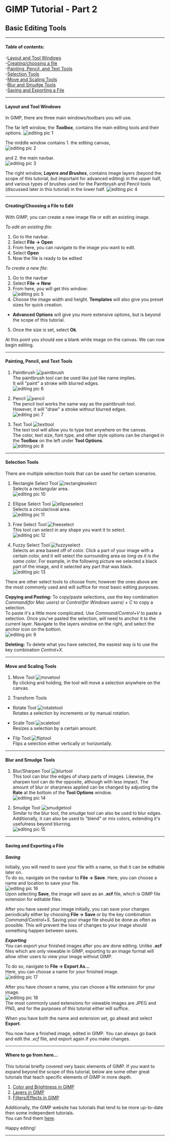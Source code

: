 # GIMP Tutorial - Part 2
## Basic Editing Tools
---
#### Table of contents:   
-[Layout and Tool Windows](#layout-and-tool-windows)   
-[Creating/choosing a file](#creating/choosing-a-file-to-edit)    
-[Painting, Pencil, and Text Tools](#painting-pencil-and-text-tools)    
-[Selection Tools](#selection-tools)     
-[Move and Scaling Tools](#move-and-scaling-tools)       
-[Blur and Smudge Tools](#blur-and-smudge-tools)    
-[Saving and Exporting a File](#saving-and-exporting-a-file)    

---

#### Layout and Tool Windows

In GIMP, there are three main windows/toolbars you will use.

The far left window, the ***Toolbox***, contains the main editing tools and their options.
![editing pic 1](/Pictures/editing_1.png " ")   

The middle window contains 1. the editing canvas,   
![editing pic 2](/Pictures/editing_2.png " ")

and 2. the main navbar.   
![editing pic 3](/Pictures/editing_3.png " ")

The right window, ***Layers and Brushes***, contains image layers (beyond the scope of this tutorial, but important for advanced editing) in the upper half, and various types of brushes used for the Paintbrush and Pencil tools (discussed later in this tutorial) in the lower half.
![editing pic 4](/Pictures/editing_4.png " ")

---

#### Creating/Choosing a File to Edit   

With GIMP, you can create a new image file or edit an existing image.   

*To edit an existing file:*
1. Go to the navbar.
2. Select **File -> Open**
3. From here, you can navigate to the image you want to edit.
4. Select **Open**
5. Now the file is ready to be edited   

*To create a new file:*

1. Go to the navbar
2. Select **File -> New**
3. From here, you will get this window:   
![editing pic 5](/Pictures/editing_5.PNG " ")
4. Choose the image width and height. **Templates** will also give you preset sizes for quick creation.
  * **Advanced Options** will give you more extensive options, but is beyond the scope of this tutorial.
5. Once the size is set, select **Ok**.   

At this point you should see a blank white image on the canvas. We can now begin editing.

---

#### Painting, Pencil, and Text Tools

1. Paintbrush ![paintbrush](/Pictures/paintbrush.PNG " ")      
 The paintbrush tool can be used like just like name implies.     
It will "paint" a stroke with blurred edges.   
![editing pic 6](/Pictures/editing_6.PNG " ")   

2. Pencil  ![pencil](/Pictures/pencil.PNG " ")   
 The pencil tool works the same way as the paintbrush tool.   
   However, it will "draw" a stroke *without* blurred edges.   
   ![editing pic 7](/Pictures/editing_7.PNG " ")   

3. Text Tool   ![texttool](/Pictures/texttool.PNG " ")   
The text tool will allow you to type text anywhere on the canvas.   
The color, text size, font type, and other style options can be changed in the **Toolbox** on the left under **Tool Options**.   
![editing pic 8](/Pictures/editing_8.PNG " ")   

---

#### Selection Tools   

There are multiple selection tools that can be used for certain scenarios.    


1. Rectangle Select Tool  ![rectangleselect](/Pictures/rectselect.PNG " ")   
Selects a rectangular area.   
![editing pic 10](/Pictures/editing_10.PNG " ")    

2. Ellipse Select Tool ![ellipseselect](/Pictures/ellipseselect.PNG " ")     
Selects a circular/oval area.    
![editing pic 11](/Pictures/editing_11.PNG " ")   

3. Free Select Tool  ![freeselect](/Pictures/freeselect.PNG " ")    
This tool can select in any shape you want it to select.    
![editing pic 12](/Pictures/editing_12.PNG " ")   

4. Fuzzy Select Tool   ![fuzzyselect](/Pictures/fuzzyselect.PNG " ")  
Selects an area based off of color. Click a part of your image with a certain color, and it will select the surrounding area *as long as it is the same color*. For example, in the following picture we selected a black part of the image, and it selected any part that was black.   
![editing pic 13](/Pictures/editing_13.PNG " ")   

There are other select tools to choose from; however the ones above are the most commonly used and will suffice for most basic editing purposes.

**Copying and Pasting:** To copy/paste selections, use the key combination *Command(for Mac users) or Control(for Windows users) + C* to copy a selection.    
To paste it's a little more complicated. Use *Command/Control+V* to paste a selection. Once you've pasted the selection, will need to anchor it to the current layer. Navigate to the layers window on the right, and select the anchor icon on the bottom.   
![editing pic 9](/Pictures/editing_9.png " ")   

**Deleting:** To delete what you have selected, the easiest way is to use the key combination *Control+X*.

---

#### Move and Scaling Tools

1. Move Tool ![movetool](/Pictures/movetool.PNG " ")   
By clicking and holding, the tool will move a selection anywhere on the canvas.   

2. Transform Tools   
 * Rotate Tool ![rotatetool](/Pictures/rotatetool.PNG " ")   
 Rotates a selection by increments or by manual rotation.

 * Scale Tool ![scaletool](/Pictures/scaletool.PNG " ")   
 Resizes a selection by a certain amount.

 * Flip Tool ![fliptool](/Pictures/fliptool.PNG " ")   
 Flips a selection either vertically or horizontally.


---


#### Blur and Smudge Tools

1. Blur/Sharpen Tool ![blurtool](/Pictures/blurtool.PNG " ")    
This tool can blur the edges of sharp parts of images. Likewise, the sharpen tool can do the opposite, although with less impact. The amount of blur or sharpness applied can be changed by adjusting the **Rate** at the bottom of the **Tool Options** window.   
![editing pic 14](/Pictures/editing_14.PNG " ")   

2. Smudge Tool ![smudgetool](/Pictures/smudgetool.PNG " ")   
Similar to the blur tool, the smudge tool can also be used to blur edges. Additionally, it can also be used to "blend" or mix colors, extending it's usefulness beyond blurring.   
![editing pic 15](/Pictures/editing_15.PNG " ")   

---

#### Saving and Exporting a File   

***Saving***   

Initially, you will need to save your file with a name, so that it can be editable later on.   
To do so, navigate on the navbar to **File -> Save**.
Here, you can choose a name and location to save your file.    
![editing pic 16](/Pictures/editing_16.PNG " ")    
Upon selecting **Save**, the image will save as an **.xcf** file, which is GIMP file extension for editable files.   

After you have saved your image initially, you can save your changes periodically either by choosing **File -> Save** or by the key combination *Command/Control+S*. Saving your image file should be done as often as possible. This will prevent the loss of changes to your image should something happen between saves.   

***Exporting***   
You can export your finished images after you are done editing. Unlike **.xcf** files which are only viewable in GIMP, exporting to an image format will allow other users to view your image without GIMP.   

To do so, navigate to **File -> Export As...**   
Here, you can choose a name for your finished image.   
![editing pic 17](/Pictures/editing_17.png " ")   

After you have chosen a name, you can choose a file extension for your image.    
![editing pic 18](/Pictures/editing_18.png " ")  
The most commonly used extensions for viewable images are JPEG and PNG, and for the purposes of this tutorial either will suffice.

When you have both the name and extension set, go ahead and select **Export**.   

You now have a finished image, edited in GIMP. You can always go back and edit the *.xcf* file, and export again if you make changes.


---

#### Where to go from here...

This tutorial briefly covered very basic elements of GIMP. If you want to expand beyond the scope of this tutorial, below are some other great tutorials that teach specific elements of GIMP in more depth.

1. [Color and Brightness in GIMP](https://howtogimp.com/fix-brightness-and-color-in-gimp)
2. [Layers in GIMP](https://google.com/amp/s/opensourceforu.com/2009/08/gimp-for-beginners-part-2-understanding-layers/amp/)
3. [Filters/Effects in GIMP](https://quackit.com/web_graphics/gimp/tutorial/gimp_filters.cfm)    

Additionally, the GIMP website has tutorials that tend to be more up-to-date then some independent tutorials.   
You can find them [here](https://gimp.org/tutorials).   

Happy editing!


---
